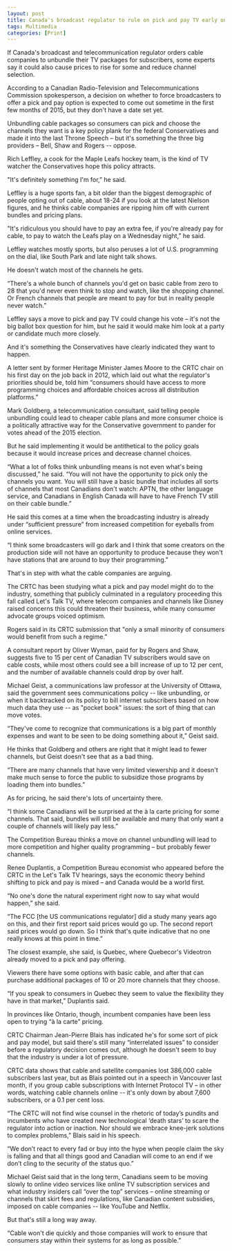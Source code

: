 ```yaml
---
layout: post
title: Canada's broadcast regulator to rule on pick and pay TV early on in election year
tags: Multimedia
categories: [Print]
---
```

<p>     If Canada's broadcast and telecommunication regulator orders cable companies to unbundle their TV packages for subscribers, some experts say it could also cause prices to rise for some and reduce channel selection.</p>

  According to a Canadian Radio-Television and Telecommunications Commission spokesperson, a decision on whether to force broadcasters to offer a pick and pay option is expected to come out sometime in the first few months of 2015, but they don't have a date set yet.
  
  Unbundling cable packages so consumers can pick and choose the channels they want is a key policy plank for the federal Conservatives and made it into the last Throne Speech – but it's something the three big providers – Bell, Shaw and Rogers -- oppose.
  
  Rich Leffley, a cook for the Maple Leafs hockey team, is the kind of TV watcher the Conservatives hope this policy attracts.
  
  "It's definitely something I'm for,” he said.
  
  Leffley is a huge sports fan, a bit older than the biggest demographic of people opting out of cable, about 18-24 if you look at the latest Nielson figures, and he thinks cable companies are ripping him off with current bundles and pricing plans.

  "It's ridiculous you should have to pay an extra fee, if you're already pay for cable, to pay to watch the Leafs play on a Wednesday night,” he said.
  
   Leffley watches mostly sports, but also peruses a lot of U.S. programming on the dial, like South Park and late night talk shows.
   
   He doesn't watch most of the channels he gets.
   
   “There's a whole bunch of channels you'd get on basic cable from zero to 28 that you'd never even think to stop and watch, like the shopping channel. Or French channels that people are meant to pay for but in reality people never watch.”
   
   Leffley says a move to pick and pay TV could change his vote – it's not the big ballot box question for him, but he said it would make him look at a party or candidate much more closely.
   
   And it's something the Conservatives have clearly indicated they want to happen.
   
   A letter sent by former Heritage Minister James Moore to the CRTC chair on his first day on the job back in 2012, which laid out what the regulator's priorities should be, told him  “consumers should have access to more programming choices and affordable choices across all distribution platforms.”

   Mark Goldberg, a telecommunication consultant, said telling people unbundling could lead to cheaper cable plans and more consumer choice is a politically attractive way for the Conservative government to pander for votes ahead of the 2015 election.
  
   But he said implementing it would be antithetical to the policy goals because it would increase prices and decrease channel choices. 
   
   “What a lot of folks think unbundling means is not even what's being discussed,” he said.       “You will not have the opportunity to pick only the channels you want. You will still have a basic bundle that includes all sorts of channels that most Canadians don't watch: APTN, the other language service, and Canadians in English Canada will have to have French TV still on their cable bundle.”

   He said this comes at a time when the broadcasting industry is already under “sufficient pressure” from increased competition for eyeballs from online services. 

   “I think some broadcasters will go dark and I think that some creators on the production side will not have an opportunity to produce because they won't have stations that are around to buy their programming.”

   That's in step with what the cable companies are arguing.

   The CRTC has been studying what a pick and pay model might do to the industry, something that publicly culminated in a regulatory proceeding this fall called Let's Talk TV, where telecom companies and channels like Disney raised concerns this could threaten their business, while many consumer advocate groups voiced optimism.

   Rogers said in its CRTC submission that "only a small minority of consumers would benefit from such a regime.”

   A consultant report by Oliver Wyman, paid for by Rogers and Shaw, suggests five to 15 per cent of Canadian TV subscribers would save on cable costs, while most others could see a bill increase of up to 12 per cent, and the number of available channels could drop by over half.

   Michael Geist, a communications law professor at the University of Ottawa, said the government sees communications policy -- like unbundling, or when it backtracked on its policy to bill internet subscribers based on how much data they use -- as "pocket book" issues: the sort of thing that can move votes.

   “They've come to recognize that communications is a big part of monthly expenses and want to be seen to be doing something about it,” Geist said.

   He thinks that Goldberg and others are right that it might lead to fewer channels, but Geist doesn't see that as a bad thing.

   “There are many channels that have very limited viewership and it doesn't make much sense to force the public to subsidize those programs by loading them into bundles.” 

   As for pricing, he said there's lots of uncertainty there.

   “I think some Canadians will be surprised at the à la carte pricing for some channels. That said, bundles will still be available and many that only want a couple of channels will likely pay less.”

   The Competition Bureau thinks a move on channel unbundling will lead to more competition and higher quality programming – but probably fewer channels.

   Renee Duplantis, a Competition Bureau economist who appeared before the CRTC in the Let's Talk TV hearings, says the economic theory behind shifting to pick and pay is mixed – and Canada would be a world first.

   “No one's done the natural experiment right now to say what would happen,” she said.

   “The FCC [the US communications regulator] did a study many years ago on this, and their first report said prices would go up. The second report said prices would go down. So I think that's quite indicative that no one really knows at this point in time.”

   The closest example, she said, is Quebec, where Quebecor's Videotron already moved to a pick and pay offering.

   Viewers there have some options with basic cable, and after that can purchase additional packages of 10 or 20 more channels that they choose.

   “If you speak to consumers in Quebec they seem to value the flexibility they have in that market,” Duplantis said.

   In provinces like Ontario, though, incumbent companies have been less open to trying “à la carte” pricing.

   CRTC Chairman Jean-Pierre Blais has indicated he's for some sort of pick and pay model, but said there's still many “interrelated issues” to consider before a regulatory decision comes out, although he doesn't seem to buy that the industry is under a lot of pressure.

   CRTC data shows that cable and satellite companies lost 386,000 cable subscribers last year, but as Blais pointed out in a speech in Vancouver last month, if you group cable subscriptions with Internet Protocol TV – in other words, watching cable channels online -- it's only down by about 7,600 subscribers, or a 0.1 per cent loss.

   “The CRTC will not find wise counsel in the rhetoric of today’s pundits and incumbents who have created new technological ‘death stars’ to scare the regulator into action or inaction. Nor should we embrace knee-jerk solutions to complex problems,” Blais said in his speech.

   “We don’t react to every fad or buy into the hype when people claim the sky is falling and that all things good and Canadian will come to an end if we don’t cling to the security of the status quo.”

   Michael Geist said that in the long term, Canadians seem to be moving slowly to online video services like online TV subscription services and what industry insiders call “over the top” services – online streaming or channels that skirt fees and regulations, like Canadian content subsidies, imposed on cable companies -- like YouTube and Netflix.

   But that's still a long way away.

   “Cable won't die quickly and those companies will work to ensure that consumers stay within their systems for as long as possible.”
 



